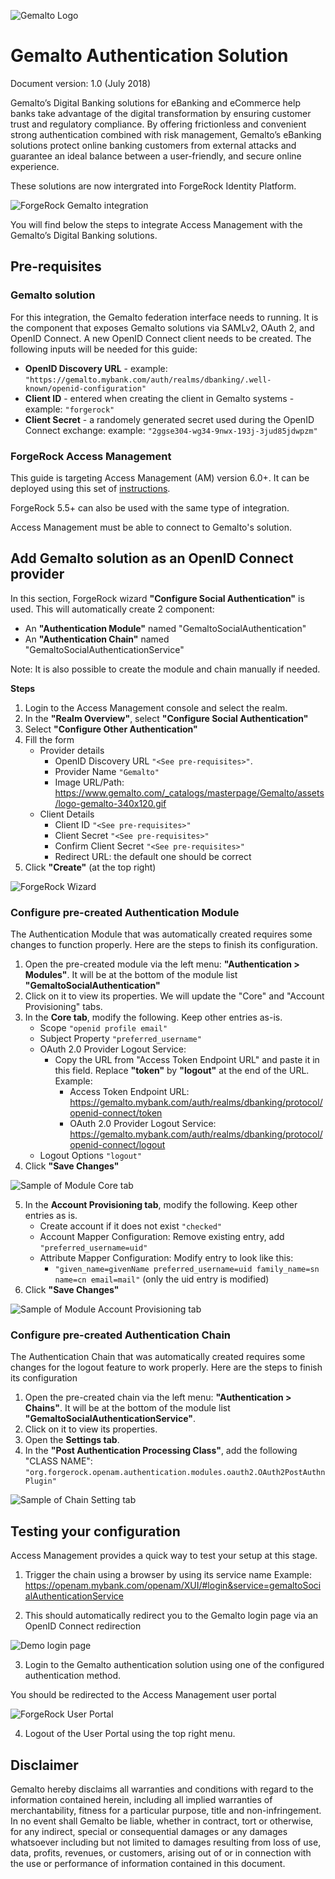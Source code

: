 ![Gemalto Logo](/images/logo-gemalto-340x120.gif)

# Gemalto Authentication Solution
Document version: 1.0 (July 2018)

Gemalto’s Digital Banking solutions for eBanking and eCommerce help banks take advantage of the digital transformation by ensuring customer trust and regulatory compliance. By offering frictionless and convenient strong authentication combined with risk management, Gemalto’s eBanking solutions protect online banking customers from external attacks and guarantee an ideal balance between a user-friendly, and secure online experience.

These solutions are now intergrated into ForgeRock Identity Platform.

![ForgeRock Gemalto integration](/images/gto_overview.png)

You will find below the steps to integrate Access Management with the Gemalto’s Digital Banking solutions.

## Pre-requisites

### Gemalto solution
For this integration, the Gemalto federation interface needs to running. It is the component that exposes Gemalto solutions via SAMLv2, OAuth 2, and OpenID Connect.
A new OpenID Connect client needs to be created. The following inputs will be needed for this guide:
* **OpenID Discovery URL** - example: ```"https://gemalto.mybank.com/auth/realms/dbanking/.well-known/openid-configuration"```
* **Client ID** - entered when creating the client in Gemalto systems - example: ```"forgerock"``` 
* **Client Secret** - a randomely generated secret used during the OpenID Connect exchange: example: ```"2ggse304-wg34-9nwx-193j-3jud85jdwpzm"```

### ForgeRock Access Management
This guide is targeting Access Management (AM) version 6.0+. It can be deployed using this set of [instructions](https://backstage.forgerock.com/docs/am/6/quick-start-guide/).

ForgeRock 5.5+ can also be used with the same type of integration.

Access Management must be able to connect to Gemalto's solution.

## Add Gemalto solution as an OpenID Connect provider
In this section, ForgeRock wizard **"Configure Social Authentication"** is used. This will automatically create 2 component:
* An **"Authentication Module"** named "GemaltoSocialAuthentication"
* An **"Authentication Chain"** named "GemaltoSocialAuthenticationService"

Note: It is also possible to create the module and chain manually if needed.

**Steps**
1. Login to the Access Management console and select the realm.
1. In the **"Realm Overview"**, select **"Configure Social Authentication"**
1. Select **"Configure Other Authentication"**
1. Fill the form 
    + Provider details
        + OpenID Discovery URL ```"<See pre-requisites>"```.
        + Provider Name ```"Gemalto"```
        + Image URL/Path: https://www.gemalto.com/_catalogs/masterpage/Gemalto/assets/logo-gemalto-340x120.gif
    + Client Details
        + Client ID ```"<See pre-requisites>"```
        + Client Secret ```"<See pre-requisites>"```
        + Confirm Client Secret ```"<See pre-requisites>"```
        + Redirect URL: the default one should be correct
1. Click **"Create"** (at the top right)

![ForgeRock Wizard](/images/forgerock-wizard.png)


### Configure pre-created Authentication Module
The Authentication Module that was automatically created requires some changes to function properly. Here are the steps to finish its configuration.
1. Open the pre-created module via the left menu: **"Authentication > Modules"**. It will be at the bottom of the module list **"GemaltoSocialAuthentication"**
1. Click on it to view its properties. We will update the "Core" and "Account Provisioning" tabs.
1. In the **Core tab**, modify the following. Keep other entries as-is.
    + Scope ```"openid profile email"```
    + Subject Property ```"preferred_username"```
    + OAuth 2.0 Provider Logout Service: 
        + Copy the URL from "Access Token Endpoint URL" and paste it in this field. Replace **"token"** by **"logout"** at the end of the URL. Example: 
            + Access Token Endpoint URL: https://gemalto.mybank.com/auth/realms/dbanking/protocol/openid-connect/token
            + OAuth 2.0 Provider Logout Service: https://gemalto.mybank.com/auth/realms/dbanking/protocol/openid-connect/logout
    + Logout Options ```"logout"```
1. Click **"Save Changes"**    

![Sample of Module Core tab](/images/module-core.png)

5. In the **Account Provisioning tab**, modify the following. Keep other entries as is.
    + Create account if it does not exist ```"checked"```
    + Account Mapper Configuration: Remove existing entry, add ```"preferred_username=uid"```
    + Attribute Mapper Configuration: Modify entry to look like this:
        + ```"given_name=givenName preferred_username=uid family_name=sn name=cn email=mail"``` (only the uid entry is modified)
1. Click **"Save Changes"**    

![Sample of Module Account Provisioning tab](/images/module-accountprovisionning.png)

### Configure pre-created Authentication Chain
The Authentication Chain that was automatically created requires some changes for the logout feature to work properly. Here are the steps to finish its configuration
1. Open the pre-created chain via the left menu: **"Authentication > Chains"**. It will be at the bottom of the module list **"GemaltoSocialAuthenticationService"**.
1. Click on it to view its properties.
1. Open the **Settings tab**.
1. In the **"Post Authentication Processing Class"**, add the following "CLASS NAME": ```"org.forgerock.openam.authentication.modules.oauth2.OAuth2PostAuthnPlugin"```

![Sample of Chain Setting tab](/images/chain-settings.png)

## Testing your configuration
Access Management provides a quick way to test your setup at this stage.
1. Trigger the chain using a browser by using its service name
Example: https://openam.mybank.com/openam/XUI/#login&service=gemaltoSocialAuthenticationService

2. This should automatically redirect you to the Gemalto login page via an OpenID Connect redirection

![Demo login page](/images/demo-loginpage.png)

3. Login to the Gemalto authentication solution using one of the configured authentication method.

You should be redirected to the Access Management user portal

![ForgeRock User Portal](/images/demo-userpage.png)

4. Logout of the User Portal using the top right menu.

## Disclaimer
Gemalto hereby disclaims all warranties and conditions with regard to the information contained herein, including all implied warranties of merchantability, fitness for a particular purpose, title and non-infringement. In no event shall Gemalto be liable, whether in contract, tort or otherwise, for any indirect, special or consequential damages or any damages whatsoever including but not limited to damages resulting from loss of use, data, profits, revenues, or customers, arising out of or in connection with the use or performance of information contained in this document.
